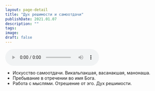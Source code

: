 ```yaml
---
layout: page-detail
title: "Дух решимости и самоотдачи"
publishDate: 2021.01.07
description: ""
tags:
image:
draft: false
---
```


<audio title="2021.01.07 - Дух решимости и самоотдачи.mp3" src="/upload/iblock/382/382e86309fa8e61c19e4ab3934d0fbe2.mp3" controls=""></audio>

* Искусство самоотдачи. Викальпакшая, васанакшая, манонаша.
* Пребывание в отречении во имя Бога.
* Работа с мыслями. Отрешение от эго. Дух решимости.

  
